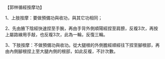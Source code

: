 【郭林循經按摩功】

1、上肢按摩：要做預備功與收功，與其它功相同；

2、先由腋下陰經快速捏至手腕，再由手背外側順陽經捏至肩膀，反複3次，再按上屬路線用手敲，也反複3次，此為一輪，反復三輪。

3、下肢按摩：不做預備功與收功。從大腿根的外側膽經順經往下捏至腳根部，再由內側腳根捏上至大腿內側的根部，如此反複，不計次數。
